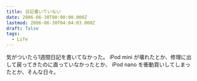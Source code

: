 ```yaml
---
title: 日記書いていない
date: 2006-06-30T00:00:00.000Z
lastmod: 2006-06-30T04:04:03.000Z
draft: false
tags:
  - Life
---
```


気がついたら1週間日記を書いてなかった。 iPod mini が壊れたとか、修理に出して戻ってきたのに直っていなかったとか、 iPod nano を衝動買いしてしまったとか、そんな日々。
